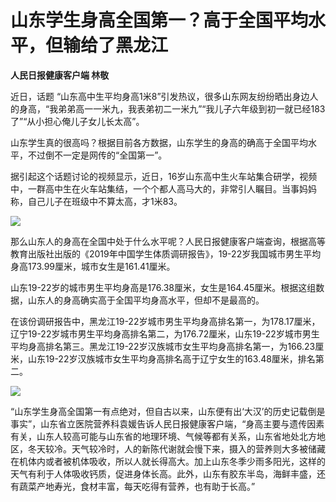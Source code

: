 # 山东学生身高全国第一？高于全国平均水平，但输给了黑龙江

**人民日报健康客户端 林敬**

近日，话题
“山东高中生平均身高1米8”引发热议，很多山东网友纷纷晒出身边人的身高，“我弟弟高一一米九，我表弟初二一米九”“我儿子六年级到初一就已经183了”“从小担心俺儿子女儿长太高”。

山东学生真的很高吗？根据目前各方数据，山东学生的身高的确高于全国平均水平，不过倒不一定是网传的“全国第一”。

据引起这个话题讨论的视频显示，近日，16岁山东高中生火车站集合研学，视频中，一群高中生在火车站集结，一个个都人高马大的，非常引人瞩目。当事妈妈称，自己儿子在班级中不算太高，才1米83。

![](https://inews.gtimg.com/om_bt/O5R7k3jhkUqKEziO236PikqHU6cMIR2mFQSKrEMw1M74YAA/1000)

那么山东人的身高在全国中处于什么水平呢？人民日报健康客户端查询，根据高等教育出版社出版的《2019年中国学生体质调研报告》，19-22岁我国城市男生平均身高173.99厘米，城市女生是161.41厘米。

山东19-22岁的城市男生平均身高是176.38厘米，女生是164.45厘米。根据这组数据，山东人的身高确实高于全国平均身高水平，但却不是最高的。

在该份调研报告中，黑龙江19-22岁城市男生平均身高排名第一，为178.17厘米，辽宁19-22岁城市男生平均身高排名第二，为176.72厘米，山东19-22岁城市男生平均身高排名第三。黑龙江19-22岁汉族城市女生平均身高排名第一，为166.23厘米，山东19-22岁汉族城市女生平均身高排名高于辽宁女生的163.48厘米，排名第二。

![](https://inews.gtimg.com/om_bt/OveiF7LmJquGASx27PI205Mc_EnZwzuds88Hg3k9iOLlsAA/0)

“山东学生身高全国第一有点绝对，但自古以来，山东便有出‘大汉’的历史记载倒是事实”，山东省立医院营养科袁媛告诉人民日报健康客户端，“身高主要与遗传因素有关，山东人较高可能与山东省的地理环境、气候等都有关系，山东省地处北方地区，冬天较冷。天气较冷时，人的新陈代谢就会慢下来，摄入的营养则大多被储藏在机体内或者被机体吸收，所以人就长得高大。加上山东冬季少雨多阳光，这样的天气有利于人体吸收钙质，促进身体长高。此外，山东有胶东半岛，海鲜丰盛，还有蔬菜产地寿光，食材丰富，每天吃得有营养，也有助于长高。”

